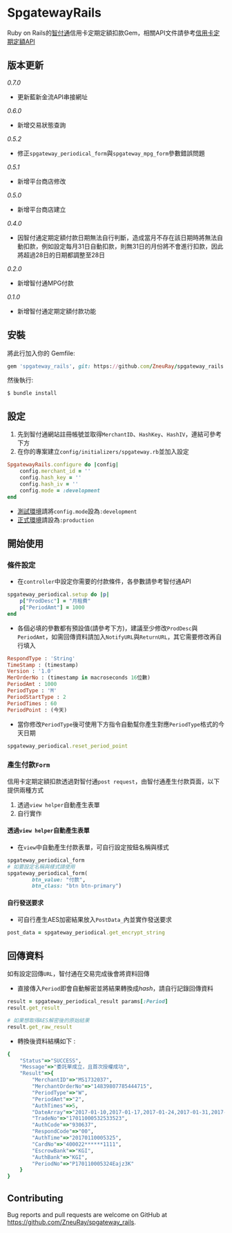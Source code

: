 # SpgatewayRails

Ruby on Rails的[智付通](https://www.spgateway.com/)信用卡定期定額扣款Gem，相關API文件請參考[信用卡定期定額API](https://www.spgateway.com/dw_files/info_api/spgateway_gateway_periodical_api_V1_0_6.pdf)

## 版本更新

*0.7.0*

* 更新藍新金流API串接網址

*0.6.0*

* 新增交易狀態查詢

*0.5.2*

* 修正`spgateway_periodical_form`與`spgateway_mpg_form`參數錯誤問題

*0.5.1*

* 新增平台商店修改

*0.5.0*

* 新增平台商店建立

*0.4.0*

* 因智付通定期定額付款日期無法自行判斷，造成當月不存在該日期時將無法自動扣款，例如設定每月31日自動扣款，則無31日的月份將不會進行扣款，因此將超過28日的日期都調整至28日

*0.2.0*

* 新增智付通MPG付款

*0.1.0*

* 新增智付通定期定額付款功能

## 安裝

將此行加入你的 Gemfile:

```ruby
gem 'spgateway_rails', git: https://github.com/ZneuRay/spgateway_rails.git
```

然後執行:

    $ bundle install

## 設定

1. 先到智付通網站註冊帳號並取得`MerchantID`、`HashKey`、`HashIV`，連結可參考下方
2. 在你的專案建立`config/initializers/spgateway.rb`並加入設定
    

```ruby
SpgatewayRails.configure do |config|
    config.merchant_id = ''
    config.hash_key = ''
    config.hash_iv = ''
    config.mode = :development
end
```

* [測試環境](https://cwww.spgateway.com/)請將`config.mode`設為`:development`
* [正式環境](https://www.spgateway.com/)請設為`:production`

## 開始使用

### 條件設定

* 在`controller`中設定你需要的付款條件，各參數請參考智付通API

```ruby
spgateway_periodical.setup do |p|
    p["ProdDesc"] = "月租費"
    p["PeriodAmt"] = 1000
end
```

* 各個必填的參數都有預設值(請參考下方)，建議至少修改`ProdDesc`與`PeriodAmt`，如需回傳資料請加入`NotifyURL`與`ReturnURL`，其它需要修改再自行填入

```ruby
RespondType : 'String'
TimeStamp : (timestamp)
Version : '1.0'
MerOrderNo : (timestamp in macroseconds 16位數)
PeriodAmt : 1000
PeriodType : 'M'
PeriodStartType : 2
PeriodTimes : 60
PeriodPoint : (今天)
```

* 當你修改`PeriodType`後可使用下方指令自動幫你產生對應`PeriodType`格式的今天日期

```ruby
spgateway_periodical.reset_period_point
```

### 產生付款`Form`

信用卡定期定額扣款透過對智付通`post request`，由智付通產生付款頁面，以下提供兩種方式

1. 透過`view helper`自動產生表單
2. 自行實作

#### 透過`view helper`自動產生表單

* 在`view`中自動產生付款表單，可自行設定按鈕名稱與樣式

```ruby
spgateway_periodical_form
# 如要設定名稱與樣式請使用
spgateway_periodical_form(
        btn_value: "付款",
        btn_class: "btn btn-primary")
```

#### 自行發送要求

* 可自行產生AES加密結果放入`PostData_`內並實作發送要求

```ruby
post_data = spgateway_periodical.get_encrypt_string
```

## 回傳資料

如有設定回傳`URL`，智付通在交易完成後會將資料回傳

* 直接傳入`Period`即會自動解密並將結果轉換成*hash*，請自行記錄回傳資料

```ruby
result = spgateway_periodical_result params[:Period]
result.get_result

# 如果想取得AES解密後的原始結果
result.get_raw_result
```

* 轉換後資料結構如下 :

```ruby
{
    "Status"=>"SUCCESS",
    "Message"=>"委託單成立，且首次授權成功",
    "Result"=>{
        "MerchantID"=>"MS1732037",
        "MerchantOrderNo"=>"14839807785444715",
        "PeriodType"=>"W",
        "PeriodAmt"=>"2",
        "AuthTimes"=>5,
        "DateArray"=>"2017-01-10,2017-01-17,2017-01-24,2017-01-31,2017-02-07",
        "TradeNo"=>"17011000532533523",
        "AuthCode"=>"930637",
        "RespondCode"=>"00",
        "AuthTime"=>"20170110005325",
        "CardNo"=>"400022******1111",
        "EscrowBank"=>"KGI",
        "AuthBank"=>"KGI",
        "PeriodNo"=>"P170110005324Eajz3K"
    }
}
```

## Contributing

Bug reports and pull requests are welcome on GitHub at https://github.com/ZneuRay/spgateway_rails.

